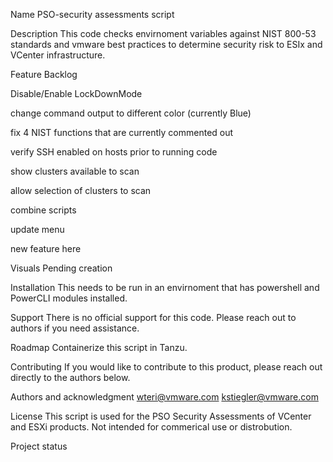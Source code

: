Name
PSO-security assessments script

Description
This code checks envirnoment variables against NIST 800-53 standards and vmware best practices to determine security risk to ESIx and VCenter infrastructure.

Feature Backlog


 Disable/Enable LockDownMode

 change command output to different color (currently Blue)

 fix 4 NIST functions that are currently commented out

 verify SSH enabled on hosts prior to running code

 show clusters available to scan

 allow selection of clusters to scan

 combine scripts

 update menu

 new feature here


Visuals
Pending creation

Installation
This needs to be run in an envirnoment that has powershell and PowerCLI modules installed.

Support
There is no official support for this code. Please reach out to authors if you need assistance.

Roadmap
Containerize this script in Tanzu.

Contributing
If you would like to contribute to this product, please reach out directly to the authors below.

Authors and acknowledgment
wteri@vmware.com
kstiegler@vmware.com

License
This script is used for the PSO Security Assessments of VCenter and ESXi products. Not intended for commerical use or distrobution.

Project status
